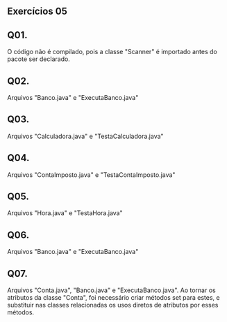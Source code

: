 <h2>Exercícios 05</h2>

## Q01.
O código não é compilado, pois a classe "Scanner" é importado antes do pacote ser declarado.

## Q02.
Arquivos "Banco.java" e "ExecutaBanco.java"

## Q03.
Arquivos "Calculadora.java" e "TestaCalculadora.java"

## Q04.
Arquivos "ContaImposto.java" e "TestaContaImposto.java"

## Q05.
Arquivos "Hora.java" e "TestaHora.java"

## Q06.
Arquivos "Banco.java" e "ExecutaBanco.java"

## Q07.
Arquivos "Conta.java", "Banco.java" e "ExecutaBanco.java". Ao tornar os atributos da classe "Conta", foi necessário criar métodos set para estes, e substituir nas classes relacionadas os usos diretos de atributos por esses métodos.